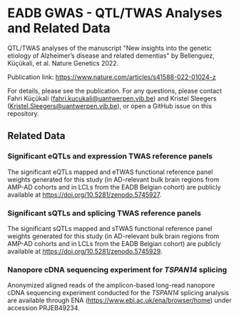 # EADB GWAS - QTL/TWAS Analyses and Related Data
QTL/TWAS analyses of the manuscript "New insights into the genetic etiology of Alzheimer’s disease and related dementias" by Bellenguez, Küçükali, et al. Nature Genetics 2022.

Publication link: https://www.nature.com/articles/s41588-022-01024-z

For details, please see the publication. For any questions, please contact Fahri Küçükali (fahri.kucukali@uantwerpen.vib.be) and Kristel Sleegers (Kristel.Sleegers@uantwerpen.vib.be), or open a GitHub issue on this repository.

## Related Data

### Significant eQTLs and expression TWAS reference panels

The significant eQTLs mapped and eTWAS functional reference panel weights generated for this study (in AD-relevant bulk brain regions from AMP-AD cohorts and in LCLs from the EADB Belgian cohort) are publicly available at https://doi.org/10.5281/zenodo.5745927.

### Significant sQTLs and splicing TWAS reference panels

The significant sQTLs mapped and sTWAS functional reference panel weights generated for this study (in AD-relevant bulk brain regions from AMP-AD cohorts and in LCLs from the EADB Belgian cohort) are publicly available at https://doi.org/10.5281/zenodo.5745929.

### Nanopore cDNA sequencing experiment for _TSPAN14_ splicing

Anonymized aligned reads of the amplicon-based long-read nanopore cDNA sequencing experiment conducted for the _TSPAN14_ splicing analysis are available through ENA (https://www.ebi.ac.uk/ena/browser/home) under accession PRJEB49234.

